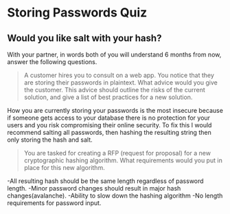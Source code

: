 # Storing Passwords Quiz
## Would you like salt with your hash?


With your partner, in words both of you will understand 6 months from now, answer the following questions.

> A customer hires you to consult on a web app.  You notice that they are storing their passwords in plaintext.  What advice would you give the customer.  This advice should outline the risks of the current solution, and give a list of best practices for a new solution.

How you are currently storing your passwords is the most insecure because if someone gets access to your database there is no protection for your users and you risk compromising their online security. To fix this I would recommend salting all passwords, then hashing the resulting string then only storing the hash and salt.

> You are tasked for creating a RFP (request for proposal) for a new cryptographic hashing algorithm.  What requirements would you put in place for this new algorithm.

-All resulting hash should be the same length regardless of password length.
-Minor password changes should result in major hash changes(avalanche).
-Ability to slow down the hashing algorithm
-No length requirements for password input.
